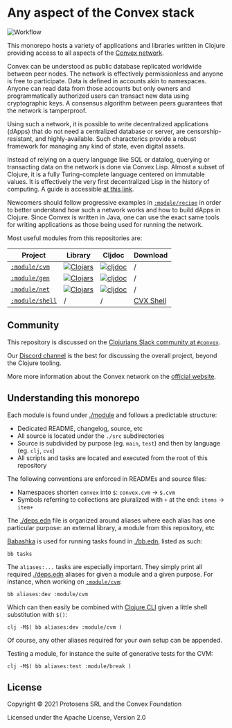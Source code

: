 # Any aspect of the Convex stack

![Workflow](https://github.com/convex-dev/convex.cljc/actions/workflows/workflow.yml/badge.svg)

This monorepo hosts a variety of applications and libraries written in Clojure providing access to all aspects of the
[Convex network](https://github.com/Convex-Dev/convex).

Convex can be understood as public database replicated worldwide between peer nodes. The network is effectively
permissionless and anyone is free to participate. Data is defined in accounts akin to namespaces. Anyone can read data
from those accounts but only owners and programmatically authorized users can transact new data using
cryptographic keys. A consensus algorithm between peers guarantees that the network is tamperproof.

Using such a network, it is possible to write decentralized applications (dApps) that do not need a centralized database or server,
are censorship-resistant, and highly-available. Such characterics provide a robust framework for managing any kind of
state, even digital assets.

Instead of relying on a query language like SQL or datalog, querying or transacting data on the network is done via
Convex Lisp. Almost a subset of Clojure, it is a fully Turing-complete language centered on immutable values. It is
effectively the very first decentralized Lisp in the history of computing. A guide is accessible [at this
link](https://convex.world/cvm).

Newcomers should follow progressive examples in [`:module/recipe`](./module/recipe) in order to better understand how
such a network works and how to build dApps in Clojure. Since Convex is written in Java, one can use the exact same
tools for writing applications as those being used for running the network. 

Most useful modules from this repositories are:

| Project | Library | Cljdoc | Download |
|---|---|---|---|
| [`:module/cvm`](./module/cvm) | [![Clojars](https://img.shields.io/clojars/v/world.convex/cvm.clj.svg)](https://clojars.org/world.convex/cvm.clj) | [![cljdoc](https://cljdoc.org/badge/world.convex/cvm.clj)](https://cljdoc.org/d/world.convex/cvm.clj/CURRENT) | / |
| [`:module/gen`](./module/gen) | [![Clojars](https://img.shields.io/clojars/v/world.convex/gen.clj.svg)](https://clojars.org/world.convex/gen.clj) | [![cljdoc](https://cljdoc.org/badge/world.convex/gen.clj)](https://cljdoc.org/d/world.convex/gen.clj/CURRENT) | / |
| [`:module/net`](./module/net) | [![Clojars](https://img.shields.io/clojars/v/world.convex/net.clj.svg)](https://clojars.org/world.convex/net.clj) | [![cljdoc](https://cljdoc.org/badge/world.convex/net.clj)](https://cljdoc.org/d/world.convex/net.clj/CURRENT) | / |
| [`:module/shell`](./module/shell) | / | / | [CVX Shell](https://github.com/Convex-Dev/convex.cljc/releases/tag/run%2F0.0.0-alpha3) |


## Community

This repository is discussed on the [Clojurians Slack community at `#convex`](https://join.slack.com/t/clojurians/shared_invite/zt-lsr4rn2f-jealnYXLHVZ61V2vdi15QQ).

Our [Discord channel](https://discord.gg/5j2mPsk) is the best for discussing the
overall project, beyond the Clojure tooling.

More more information about the Convex network on the [official website](https://convex.world).


## Understanding this monorepo

Each module is found under [./module](./module) and follows a predictable structure:

- Dedicated README, changelog, source, etc
- All source is located under the `./src` subdirectories
- Source is subdivided by purpose (eg. `main`, `test`) and then by language (eg. `clj`, `cvx`)
- All scripts and tasks are located and executed from the root of this repository

The following conventions are enforced in READMEs and source files:

- Namespaces shorten `convex` into `$`: `convex.cvm` -> `$.cvm`
- Symbols referring to collections are pluralized with `+` at the end: `items` -> `item+`

The [./deps.edn](./deps.edn) file is organized around aliases where each alias has one
particular purpose: an external library, a module from this repository, etc

[Babashka](https://book.babashka.org/#_installation) is used for running tasks
found in [./bb.edn](./bb.edn), listed as such:

    bb tasks

The `aliases:...` tasks are especially important. They simply print all
required [./deps.edn](./deps.edn) aliases for given a module and a given
purpose. For instance, when
working on [`:module/cvm`](./module/cvm):

    bb aliases:dev :module/cvm

Which can then easily be combined with [Clojure
CLI](https://clojure.org/guides/getting_started) given a little shell
substitution with `$()`:

    clj -M$( bb aliases:dev :module/cvm )

Of course, any other aliases required for your own setup can be appended.

Testing a module, for instance the suite of generative tests for the CVM:

    clj -M$( bb aliases:test :module/break )

## License

Copyright © 2021 Protosens SRL and the Convex Foundation

Licensed under the Apache License, Version 2.0
